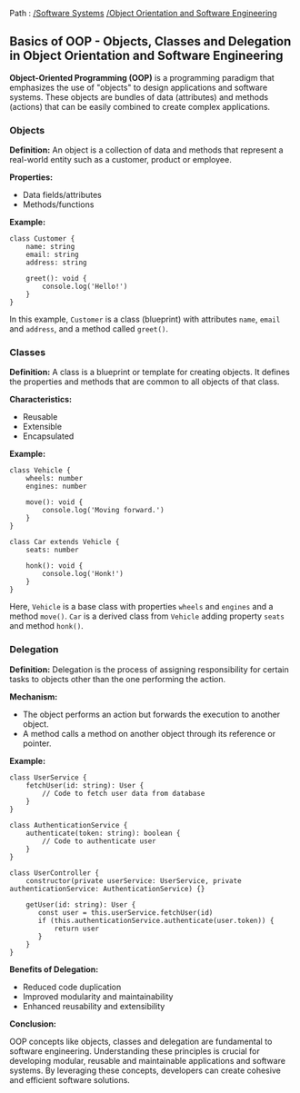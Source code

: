 Path : [/Software Systems](<..\..\index.md>) [/Object Orientation and Software Engineering](<..\index.md>)
## Basics of OOP - Objects, Classes and Delegation in Object Orientation and Software Engineering

**Object-Oriented Programming (OOP)** is a programming paradigm that emphasizes the use of "objects" to design applications and software systems. These objects are bundles of data (attributes) and methods (actions) that can be easily combined to create complex applications.


### Objects

**Definition:** An object is a collection of data and methods that represent a real-world entity such as a customer, product or employee.

**Properties:**
- Data fields/attributes
- Methods/functions


**Example:**

```
class Customer {
    name: string
    email: string
    address: string

    greet(): void {
        console.log('Hello!')
    }
}
```

In this example, `Customer` is a class (blueprint) with attributes `name`, `email` and `address`, and a method called `greet()`.


### Classes

**Definition:** A class is a blueprint or template for creating objects. It defines the properties and methods that are common to all objects of that class.

**Characteristics:**
- Reusable
- Extensible
- Encapsulated


**Example:**

```
class Vehicle {
    wheels: number
    engines: number

    move(): void {
        console.log('Moving forward.')
    }
}

class Car extends Vehicle {
    seats: number

    honk(): void {
        console.log('Honk!')
    }
}
```

Here, `Vehicle` is a base class with properties `wheels` and `engines` and a method `move()`. `Car` is a derived class from `Vehicle` adding property `seats` and method `honk()`.


### Delegation

**Definition:** Delegation is the process of assigning responsibility for certain tasks to objects other than the one performing the action.

**Mechanism:**
- The object performs an action but forwards the execution to another object.
- A method calls a method on another object through its reference or pointer.


**Example:**

```
class UserService {
    fetchUser(id: string): User {
        // Code to fetch user data from database
    }
}

class AuthenticationService {
    authenticate(token: string): boolean {
        // Code to authenticate user
    }
}

class UserController {
    constructor(private userService: UserService, private authenticationService: AuthenticationService) {}

    getUser(id: string): User {
       const user = this.userService.fetchUser(id)
       if (this.authenticationService.authenticate(user.token)) {
           return user
       }
    }
}
```

**Benefits of Delegation:**
- Reduced code duplication
- Improved modularity and maintainability
- Enhanced reusability and extensibility


**Conclusion:**

OOP concepts like objects, classes and delegation are fundamental to software engineering. Understanding these principles is crucial for developing modular, reusable and maintainable applications and software systems. By leveraging these concepts, developers can create cohesive and efficient software solutions.
